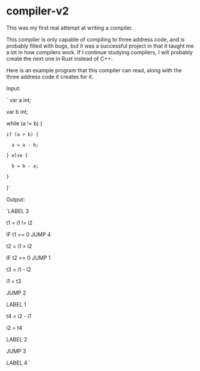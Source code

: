 # compiler-v2

This was my first real attempt at writing a compiler.

This compiler is only capable of compiling to three address code, and is probably filled with bugs,
but it was a successful project in that it taught me a lot in how compilers work.
If I continue studying compilers, I will probably create the next one in Rust instead of C++.

Here is an example program that this compiler can read, along with the three address code it creates for it.


Input:

`
var a int;

var b int;

while (a != b) {

    if (a > b) {
    
      a = a - b;
      
    } else {
    
      b = b - a;
      
    }
    
}`

Output:

`LABEL 3

t1 = i1 != i2    

IF t1 == 0 JUMP 4    

t2 = i1 > i2       

IF t2 == 0 JUMP 1  

t3 = i1 - i2    

i1 = t3  

JUMP 2  

LABEL 1  

t4 = i2 - i1   

i2 = t4   

LABEL 2 

JUMP 3   

LABEL 4
`
